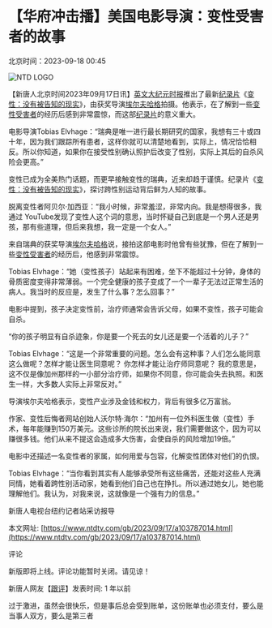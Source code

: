 # 【华府冲击播】美国电影导演：变性受害者的故事

北京时间：2023-09-18 00:45

![NTD LOGO](/assets/themes/ntd/images/logo/logo_ntd_amp.png)

【新唐人北京时间2023年09月17日讯】[英文大纪元时报](https://www.ntdtv.com/gb/focus/英文大纪元时报)推出了最新[纪录片](https://www.ntdtv.com/gb/focus/纪录片)《[变性：没有被告知的现实](https://www.ntdtv.com/gb/focus/变性：没有被告知的现实)》，由获奖导演[埃尔夫哈格](https://www.ntdtv.com/gb/focus/埃尔夫哈格)拍摄。他表示，在了解到一些[变性受害者](https://www.ntdtv.com/gb/focus/变性受害者)的经历后感到非常震惊，而这部[纪录片](https://www.ntdtv.com/gb/focus/纪录片)的意义重大。

电影导演Tobias Elvhage：“瑞典是唯一进行最长期研究的国家，我想有三十或四十年，因为我们跟踪所有患者，这样你就可以清楚地看到，实际上，情况恰恰相反。所以你知道，如果你在接受性别确认照护后改变了性别，实际上其后的自杀风险会更高。”

变性已成为全美热门话题，而更早接触变性的瑞典，近来却趋于谨慎。纪录片《[变性：没有被告知的现实](https://www.ntdtv.com/gb/focus/变性：没有被告知的现实)》，探讨跨性别运动背后鲜为人知的故事。

脱离变性者阿贝尔‧加西亚：“我小时候，非常羞涩，非常内向。我是想得很多，我通过 YouTube发现了变性人这个词的意思，当时怀疑自己到底是一个男人还是男孩，那有些道理，但后来我想，我一定是一个女人。”

来自瑞典的获奖导演[埃尔夫哈格](https://www.ntdtv.com/gb/focus/埃尔夫哈格)说，接拍这部电影时他曾有些犹豫，但在了解到一些[变性受害者](https://www.ntdtv.com/gb/focus/变性受害者)的经历后，他感到非常震惊。

Tobias Elvhage：“她（变性孩子）站起来有困难，坐下不能超过十分钟，身体的骨质密度变得非常薄弱。一个完全健康的孩子变成了一个一辈子无法过正常生活的病人。我当时的反应是，发生了什么事？怎么回事？”

电影中提到，孩子决定变性前，治疗师通常会告诉父母，如果不变性，孩子可能会自杀。

“你的孩子明显有自杀迹象，你是要一个死去的女儿还是要一个活着的儿子？”

Tobias Elvhage：“这是一个非常重要的问题。怎么会有这种事？人们怎么能同意这么做呢？怎样才能让医生同意呢？ 你怎样才能让治疗师同意呢？ 我的意思是，这不仅是像加州那样的一小部分治疗师，如果你不同意，你可能会失去执照。和医生一样，大多数人实际上非常反对。”

导演埃尔夫哈格表示，变性产业涉及金钱和权力，背后有很多亿万富翁。

作家、变性后悔者网站创始人沃尔特‧海尔：“加州有一位外科医生做（变性）手术，每年能赚到150万美元。这些诊所的院长出来说，我们需要做这个，因为可以赚很多钱。他们从来不提这会造成多大伤害，会使自杀的风险增加19倍。”

电影中还描述一名变性者的家属，如何用爱与包容，化解变性团体对他们的仇恨。

Tobias Elvhage：“当你看到其实有人能够承受所有这些痛苦，还能对这些人充满同情，她看着跨性别活动家，她看到他们自己也在挣扎。所以通过她女儿，她也能理解他们。我认为，对我来说，这就像是一个强有力的信息。”

新唐人电视台纽约记者站采访报导

本文网址: [https://www.ntdtv.com/gb/2023/09/17/a103787014.html](https://www.ntdtv.com/gb/2023/09/17/a103787014.html)

评论

新版即将上线。评论功能暂时关闭。请见谅！

新唐人网友【[跟评](#)】发表时间: 1 年以前

过于激进，虽然会很快乐，但是事后总会受到账单，这份账单也必须支付，要么是当事人双方，要么是第三者